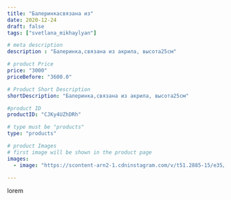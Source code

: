 ```yaml
---
title: "Балеринкасвязана из"
date: 2020-12-24
draft: false
tags: ["svetlana_mikhaylyan"]

# meta description
description : "Балеринка,связана из акрила, высота25см"

# product Price
price: "3000"
priceBefore: "3600.0"

# Product Short Description
shortDescription: "Балеринка,связана из акрила, высота25см"

#product ID
productID: "CJKy4UZhDRh"

# type must be "products"
type: "products"

# product Images
# first image will be shown in the product page
images:
  - image: "https://scontent-arn2-1.cdninstagram.com/v/t51.2885-15/e35/132293523_429947238414897_7606952188511826766_n.jpg?se=7&tp=1&_nc_ht=scontent-arn2-1.cdninstagram.com&_nc_cat=109&_nc_ohc=2TQ-qemsQkYAX8mPW-e&oh=c138480dccd17217b0d9f257a163830b&oe=607556A4&ig_cache_key=MjQ3MTAxMTExODA4NTMyMTgyNQ%3D%3D.2"

---
```

lorem
